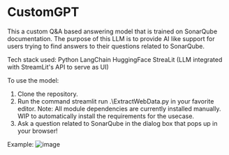 # CustomGPT
This a custom Q&A based answering model that is trained on SonarQube documentation.
The purpose of this LLM is to provide AI like support for users trying to find answers to their questions related to SonarQube.

Tech stack used:
Python
LangChain
HuggingFace
StreaLit (LLM integrated with StreamLit's API to serve as UI)

To use the model:
1. Clone the repository.
2. Run the command streamlit run .\ExtractWebData.py in your favorite editor. Note: All module dependencies are currently installed manually. WIP to automatically install the requirements for the usecase.
3. Ask a question related to SonarQube in the dialog box that pops up in your browser!

Example:
![image](https://github.com/YaminiYedupati/CustomGPT/assets/147988230/8884bde4-e054-477c-b96c-45c160e7662a)
